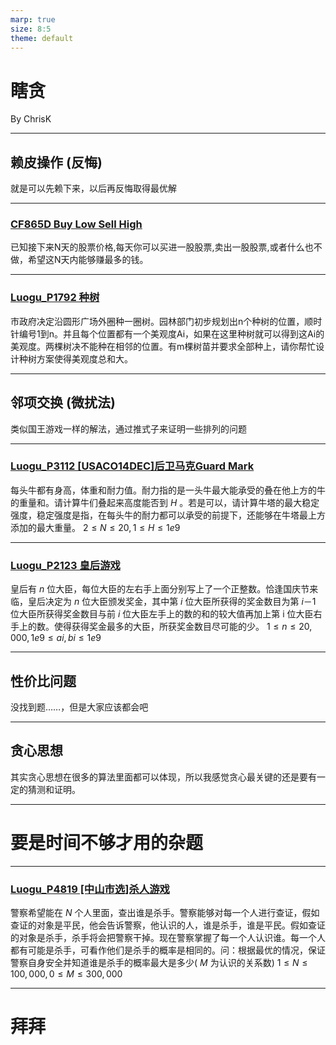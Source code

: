 ```yaml
---
marp: true
size: 8:5
theme: default
---
```


# <!-- fit --> 瞎贪
By ChrisK

---

## 赖皮操作 (反悔)
就是可以先赖下来，以后再反悔取得最优解

---

### [CF865D Buy Low Sell High](https://www.luogu.org/problem/CF865D)
已知接下来N天的股票价格,每天你可以买进一股股票,卖出一股股票,或者什么也不做，希望这N天内能够赚最多的钱。

---

### [Luogu_P1792 种树](https://www.luogu.org/problem/P1792)
市政府决定沿圆形广场外圈种一圈树。园林部门初步规划出n个种树的位置，顺时针编号1到n。并且每个位置都有一个美观度Ai，如果在这里种树就可以得到这Ai的美观度。两棵树决不能种在相邻的位置。有m棵树苗并要求全部种上，请你帮忙设计种树方案使得美观度总和大。

---

## 邻项交换 (微扰法)
类似国王游戏一样的解法，通过推式子来证明一些排列的问题

---

### [Luogu_P3112 [USACO14DEC]后卫马克Guard Mark](https://www.luogu.org/problem/P3112)
每头牛都有身高，体重和耐力值。耐力指的是一头牛最大能承受的叠在他上方的牛的重量和。请计算牛们叠起来高度能否到 $H$ 。若是可以，请计算牛塔的最大稳定强度，稳定强度是指，在每头牛的耐力都可以承受的前提下，还能够在牛塔最上方添加的最大重量。
$2≤N≤20,1≤H≤1e9$

---

### [Luogu_P2123 皇后游戏](https://www.luogu.org/problem/P2123)
皇后有 $n$ 位大臣，每位大臣的左右手上面分别写上了一个正整数。恰逢国庆节来临，皇后决定为 $n$ 位大臣颁发奖金，其中第 $i$ 位大臣所获得的奖金数目为第 $i－1$ 位大臣所获得奖金数目与前 $i$ 位大臣左手上的数的和的较大值再加上第 i 位大臣右手上的数。使得获得奖金最多的大臣，所获奖金数目尽可能的少。
$1≤n≤20,000,1e9≤ai,bi≤1e9$

---

## 性价比问题
没找到题……，但是大家应该都会吧

---

## 贪心思想
其实贪心思想在很多的算法里面都可以体现，所以我感觉贪心最关键的还是要有一定的猜测和证明。

---

# 要是时间不够才用的杂题

---

### [Luogu_P4819 [中山市选]杀人游戏](https://www.luogu.org/problem/P4819)
警察希望能在 $N$ 个人里面，查出谁是杀手。警察能够对每一个人进行查证，假如查证的对象是平民，他会告诉警察，他认识的人，谁是杀手，谁是平民。假如查证的对象是杀手，杀手将会把警察干掉。现在警察掌握了每一个人认识谁。每一个人都有可能是杀手，可看作他们是杀手的概率是相同的。问：根据最优的情况，保证警察自身安全并知道谁是杀手的概率最大是多少( $M$ 为认识的关系数)
$1≤N≤100,000,0≤M≤300,000$

---

# <!-- fit --> 拜拜